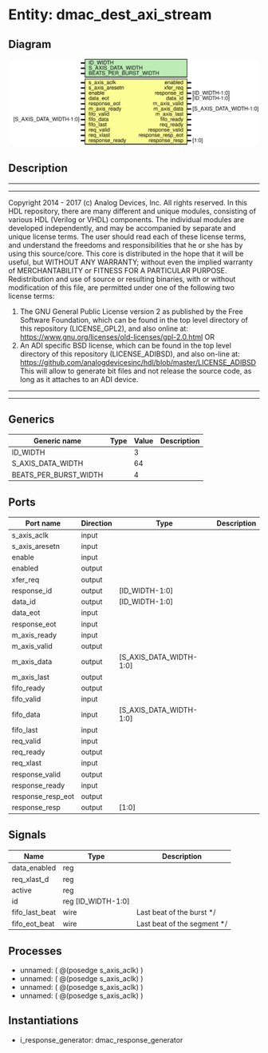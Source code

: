# Entity: dmac_dest_axi_stream

## Diagram

![Diagram](dest_axi_stream.svg "Diagram")
## Description

***************************************************************************
 ***************************************************************************
 Copyright 2014 - 2017 (c) Analog Devices, Inc. All rights reserved.
 In this HDL repository, there are many different and unique modules, consisting
 of various HDL (Verilog or VHDL) components. The individual modules are
 developed independently, and may be accompanied by separate and unique license
 terms.
 The user should read each of these license terms, and understand the
 freedoms and responsibilities that he or she has by using this source/core.
 This core is distributed in the hope that it will be useful, but WITHOUT ANY
 WARRANTY; without even the implied warranty of MERCHANTABILITY or FITNESS FOR
 A PARTICULAR PURPOSE.
 Redistribution and use of source or resulting binaries, with or without modification
 of this file, are permitted under one of the following two license terms:
   1. The GNU General Public License version 2 as published by the
      Free Software Foundation, which can be found in the top level directory
      of this repository (LICENSE_GPL2), and also online at:
      <https://www.gnu.org/licenses/old-licenses/gpl-2.0.html>
 OR
   2. An ADI specific BSD license, which can be found in the top level directory
      of this repository (LICENSE_ADIBSD), and also on-line at:
      https://github.com/analogdevicesinc/hdl/blob/master/LICENSE_ADIBSD
      This will allow to generate bit files and not release the source code,
      as long as it attaches to an ADI device.
 ***************************************************************************
 ***************************************************************************
 
## Generics

| Generic name          | Type | Value | Description |
| --------------------- | ---- | ----- | ----------- |
| ID_WIDTH              |      | 3     |             |
| S_AXIS_DATA_WIDTH     |      | 64    |             |
| BEATS_PER_BURST_WIDTH |      | 4     |             |
## Ports

| Port name         | Direction | Type                    | Description |
| ----------------- | --------- | ----------------------- | ----------- |
| s_axis_aclk       | input     |                         |             |
| s_axis_aresetn    | input     |                         |             |
| enable            | input     |                         |             |
| enabled           | output    |                         |             |
| xfer_req          | output    |                         |             |
| response_id       | output    | [ID_WIDTH-1:0]          |             |
| data_id           | output    | [ID_WIDTH-1:0]          |             |
| data_eot          | input     |                         |             |
| response_eot      | input     |                         |             |
| m_axis_ready      | input     |                         |             |
| m_axis_valid      | output    |                         |             |
| m_axis_data       | output    | [S_AXIS_DATA_WIDTH-1:0] |             |
| m_axis_last       | output    |                         |             |
| fifo_ready        | output    |                         |             |
| fifo_valid        | input     |                         |             |
| fifo_data         | input     | [S_AXIS_DATA_WIDTH-1:0] |             |
| fifo_last         | input     |                         |             |
| req_valid         | input     |                         |             |
| req_ready         | output    |                         |             |
| req_xlast         | input     |                         |             |
| response_valid    | output    |                         |             |
| response_ready    | input     |                         |             |
| response_resp_eot | output    |                         |             |
| response_resp     | output    | [1:0]                   |             |
## Signals

| Name           | Type               | Description                  |
| -------------- | ------------------ | ---------------------------- |
| data_enabled   | reg                |                              |
| req_xlast_d    | reg                |                              |
| active         | reg                |                              |
| id             | reg [ID_WIDTH-1:0] |                              |
| fifo_last_beat | wire               | Last beat of the burst */    |
| fifo_eot_beat  | wire               | Last beat of the segment */  |
## Processes
- unnamed: ( @(posedge s_axis_aclk) )
- unnamed: ( @(posedge s_axis_aclk) )
- unnamed: ( @(posedge s_axis_aclk) )
- unnamed: ( @(posedge s_axis_aclk) )
## Instantiations

- i_response_generator: dmac_response_generator

